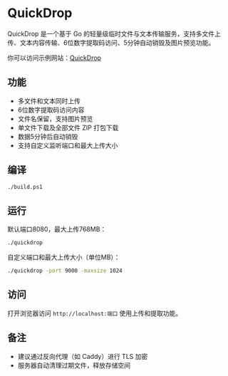 # QuickDrop

QuickDrop 是一个基于 Go 的轻量级临时文件与文本传输服务，支持多文件上传、文本内容传输、6位数字提取码访问、5分钟自动销毁及图片预览功能。

你可以访问示例网站：[QuickDrop](https://drop.parrotstudio.xyz/)

## 功能

- 多文件和文本同时上传  
- 6位数字提取码访问内容  
- 文件名保留，支持图片预览  
- 单文件下载及全部文件 ZIP 打包下载  
- 数据5分钟后自动销毁  
- 支持自定义监听端口和最大上传大小  

## 编译

```bash
./build.ps1
````

## 运行

默认端口8080，最大上传768MB：

```bash
./quickdrop
```

自定义端口和最大上传大小（单位MB）：

```bash
./quickdrop -port 9000 -maxsize 1024
```

## 访问

打开浏览器访问 `http://localhost:端口` 使用上传和提取功能。

## 备注

* 建议通过反向代理（如 Caddy）进行 TLS 加密
* 服务器自动清理过期文件，释放存储空间
